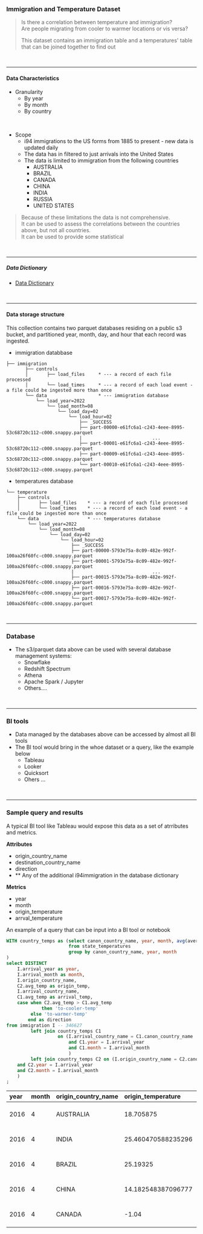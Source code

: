 
### Immigration and Temperature Dataset


> Is there a correlation between temperature and immigration?  
>    Are people migrating from cooler to warmer locations or vis versa?
> 
>    This dataset contains an immigration table and a temperatures' table that can be joined together to find out

<br/>

---

#### Data Characteristics

* Granularity 
  * By year
  * By month
  * By country

<br/>

* Scope
  * i94 immigrations to the US forms from 1885 to present - new data is updated daily
  * The data has in filtered to just arrivals into the United States
  * The data is limited to immigration from the following countries
     - AUSTRALIA
     - BRAZIL
     - CANADA
     - CHINA
     - INDIA
     - RUSSIA
     - UNITED STATES
  
> Because of these limitations the data is not comprehensive.  
>   It can be used to assess the correlations between the countries above, but not all countries.  
>   It can be used to provide some statistical 

<br/>

---

##### Data Dictionary

*  [Data Dictionary](data_dictionary.md)

<br/>

---


#### Data storage structure
This collection contains two parquet databases residing on a public s3 bucket, and partitioned year, month, day, and hour that each record was ingested.

- immigration databbase
```text
├── immigration
       ├── controls
       │       ├── load_files     * --- a record of each file processed
       │       └── load_times     * --- a record of each load event - a file could be ingested more than once
       └── data                   * --- immigration database
           └── load_year=2022
               └── load_month=08
                   └── load_day=02
                       └── load_hour=02
                           ├── _SUCCESS
                           ├── part-00000-e61fc6a1-c243-4eee-8995-53c68720c112-c000.snappy.parquet
                           |                          ...
                           ├── part-00001-e61fc6a1-c243-4eee-8995-53c68720c112-c000.snappy.parquet
                           ├── part-00009-e61fc6a1-c243-4eee-8995-53c68720c112-c000.snappy.parquet
                           └── part-00010-e61fc6a1-c243-4eee-8995-53c68720c112-c000.snappy.parquet
```

- temperatures database

```text
└── temperature
    ├── controls
    │       ├── load_files    * --- a record of each file processed
    │       └── load_times    * --- a record of each load event - a file could be ingested more than once
    └── data                  * --- temperatures database
        └── load_year=2022
            └── load_month=08
                └── load_day=02
                    └── load_hour=02
                        ├── _SUCCESS
                        ├── part-00000-5793e75a-8c09-482e-992f-100aa26f60fc-c000.snappy.parquet
                        ├── part-00001-5793e75a-8c09-482e-992f-100aa26f60fc-c000.snappy.parquet
                        |                             ...
                        ├── part-00015-5793e75a-8c09-482e-992f-100aa26f60fc-c000.snappy.parquet
                        ├── part-00016-5793e75a-8c09-482e-992f-100aa26f60fc-c000.snappy.parquet
                        └── part-00017-5793e75a-8c09-482e-992f-100aa26f60fc-c000.snappy.parquet

```

<br/>

---

### Database 
- The s3/parquet data above can be used with several database management systems:
  - Snowflake
  - Redshift Spectrum
  - Athena
  - Apache Spark / Jupyter
  - Others....

<br/>

---

### BI tools
- Data managed by the databases above can be accessed by almost all BI tools
- The BI tool would bring in the whoe dataset or a query, like the example below
  - Tableau
  - Looker
  - Quicksort
  - Ohers ...

<br/>

---

### Sample query and results

A typical BI tool like Tableau would expose this data as a set of atrributes and metrics.

**Attributes**
- origin_country_name
- destination_country_name
- direction
- ** Any of the additional i94immigration in the database dictionary

**Metrics**
- year
- month
- origin_temperature
- arrval_temperature

An example of a query that can be input into a BI tool or notebook 

```sql
WITH country_temps as (select canon_country_name, year, month, avg(average_temp) as avg_temp
                       from state_temperatures
                       group by canon_country_name, year, month
)
select DISTINCT
    I.arrival_year as year,
    I.arrival_month as month,
    I.origin_country_name,
    C2.avg_temp as origin_temp,
    I.arrival_country_name,
    C1.avg_temp as arrival_temp,
    case when C2.avg_temp > C1.avg_temp
             then 'to-cooler-temp'
         else 'to-warmer-temp'
        end as direction
from immigration I -- 346627
         left join country_temps C1
                   on (I.arrival_country_name = C1.canon_country_name
                       and C1.year = I.arrival_year
                       and C1.month = I.arrival_month
                       )
         left join country_temps C2 on (I.origin_country_name = C2.canon_country_name
    and C2.year = I.arrival_year
    and C2.month = I.arrival_month
    )
;
```

| year | month  | origin\_country\_name | origin\_temperature   | arrival\_country\_name | arrival\_temperature     | direction         |
| :--- |:-------|:----------------------|:----------------------|:-----------------------|:-------------------------|:------------------|
| 2016 | 4      | AUSTRALIA             | 18.705875             | UNITED STATES          | 12.007411764705878       | to-cooler-temp    |
| 2016 | 4      | INDIA                 | 25.460470588235296    | UNITED STATES          | 12.007411764705878       | to-cooler-temp    |
| 2016 | 4      | BRAZIL                | 25.19325              | UNITED STATES          | 12.007411764705878       | to-cooler-temp    |
| 2016 | 4      | CHINA                 | 14.182548387096777    | UNITED STATES          | 12.007411764705878       | to-cooler-temp    |
| 2016 | 4      | CANADA                | -1.04                 | UNITED STATES          | 12.007411764705878       | to-warmer-temp    |




